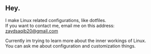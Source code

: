 ## Hey.

I make Linux related configurations, like dotfiles.\
If you want to contact me, email me on this address: zaydsaqib20@gmail.com


Currently im trying to learn more about the inner workings of Linux.\
You can ask me about configuration and customization things.

<!--
**zayd-saqib/zayd-saqib** is a ✨ _special_ ✨ repository because its `README.md` (this file) appears on your GitHub profile.

Here are some ideas to get you started:

- 🔭 I’m currently working on ...
- 🌱 I’m currently learning ...
- 👯 I’m looking to collaborate on ...
- 🤔 I’m looking for help with ...
- 💬 Ask me about ...
- 📫 How to reach me: ...
- 😄 Pronouns: ...
- ⚡ Fun fact: ...
-->
